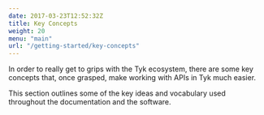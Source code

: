 ```yaml
---
date: 2017-03-23T12:52:32Z
title: Key Concepts
weight: 20
menu: "main"
url: "/getting-started/key-concepts"
---
```


In order to really get to grips with the Tyk ecosystem, there are some key concepts that, once grasped, make working with APIs in Tyk much easier.

This section outlines some of the key ideas and vocabulary used throughout the documentation and the software.

